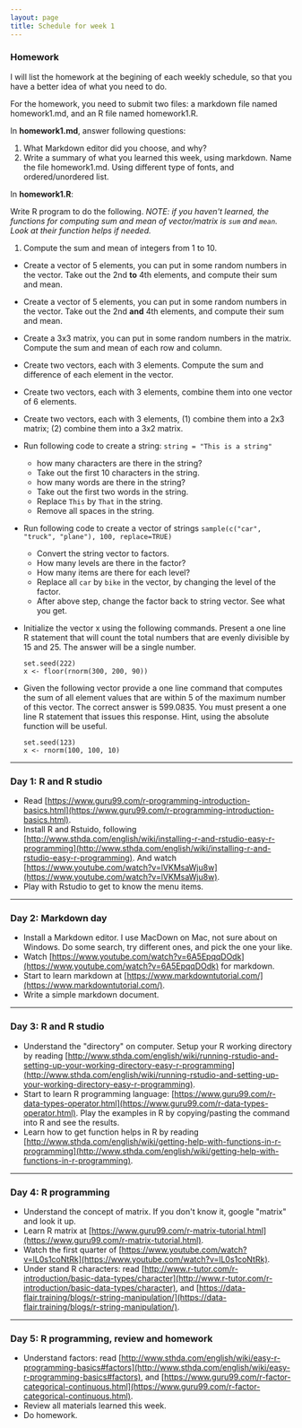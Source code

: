 ```yaml
---
layout: page
title: Schedule for week 1
---
```


### Homework

I will list the homework at the begining of each weekly schedule, so that you have a better idea of what you need to do. 

For the homework, you need to submit two files: a markdown file named homework1.md, and an R file named  homework1.R. 

In **homework1.md**, answer following questions: 

1. What Markdown editor did you choose, and why?
2. Write a summary of what you learned this week, using markdown. Name the file homework1.md. Using different type of fonts, and ordered/unordered list. 

In **homework1.R**:

Write R program to do the following. _NOTE: if you haven't learned, the functions for computing sum and mean of vector/matrix is ``sum`` and ``mean``. Look at their function helps if needed._ 

1. Compute the sum and mean of integers from 1 to 10.
- Create a vector of 5 elements, you can put in some random numbers in the vector. Take out the 2nd **to** 4th elements, and compute their sum and mean. 
- Create a vector of 5 elements, you can put in some random numbers in the vector. Take out the 2nd **and** 4th elements, and compute their sum and mean. 
- Create a 3x3 matrix, you can put in some random numbers in the matrix. Compute the sum and mean of each row and column.
- Create two vectors, each with 3 elements. Compute the sum and difference of each element in the vector.
- Create two vectors, each with 3 elements, combine them into one vector of 6 elements. 
- Create two vectors, each with 3 elements, (1) combine them into a 2x3 matrix; (2) combine them into a 3x2 matrix.
- Run following code to create a string: `string = "This is a string"`
	- how many characters are there in the string? 
	- Take out the first 10 characters in the string.
	- how many words are there in the string?
	- Take out the first two words in the string. 
	- Replace `This` by `That` in the string. 
	- Remove all spaces in the string. 
- Run following code to create a vector of strings `sample(c("car", "truck", "plane"), 100, replace=TRUE)` 
	- Convert the string vector to factors. 
	- How many levels are there in the factor? 
	- How many items are there for each level? 
	- Replace all `car` by `bike` in the vector, by changing the level of the factor. 
	- After above step, change the factor back to string vector. See what you get. 	
- Initialize the vector x using the following commands. Present a one line R statement that will count the total numbers that are evenly divisible by 15 and 25. The answer will be a single number.

	```
	set.seed(222)
	x <- floor(rnorm(300, 200, 90))
	```
- Given the following vector provide a one line command that computes the sum of all element values that are within 5 of the maximum number of this vector. The correct answer is 599.0835. You must present a one line R statement that issues this response. Hint, using the absolute function will be useful.

	```
	set.seed(123)
	x <- rnorm(100, 100, 10)
	```
***

### Day 1: R and R studio
- Read [https://www.guru99.com/r-programming-introduction-basics.html](https://www.guru99.com/r-programming-introduction-basics.html). 
- Install R and Rstuido, following [http://www.sthda.com/english/wiki/installing-r-and-rstudio-easy-r-programming](http://www.sthda.com/english/wiki/installing-r-and-rstudio-easy-r-programming). And watch [https://www.youtube.com/watch?v=lVKMsaWju8w](https://www.youtube.com/watch?v=lVKMsaWju8w). 
- Play with Rstudio to get to know the menu items. 

***

### Day 2: Markdown day
- Install a Markdown editor. I use MacDown on Mac, not sure about on Windows. Do some search, try different ones, and pick the one your like. 
- Watch [https://www.youtube.com/watch?v=6A5EpqqDOdk](https://www.youtube.com/watch?v=6A5EpqqDOdk) for markdown. 
- Start to learn markdown at [https://www.markdowntutorial.com/](https://www.markdowntutorial.com/). 
- Write a simple markdown document. 

***

### Day 3: R and R studio
- Understand the "directory" on computer. Setup your R working directory by reading [http://www.sthda.com/english/wiki/running-rstudio-and-setting-up-your-working-directory-easy-r-programming](http://www.sthda.com/english/wiki/running-rstudio-and-setting-up-your-working-directory-easy-r-programming). 
- Start to learn R programming language: [https://www.guru99.com/r-data-types-operator.html](https://www.guru99.com/r-data-types-operator.html). Play the examples in R by copying/pasting the command into R and see the results. 
- Learn how to get function helps in R by reading [http://www.sthda.com/english/wiki/getting-help-with-functions-in-r-programming](http://www.sthda.com/english/wiki/getting-help-with-functions-in-r-programming). 

***

### Day 4: R programming 
<!-- - Review basic R programming: read [http://www.sthda.com/english/wiki/easy-r-programming-basics](http://www.sthda.com/english/wiki/easy-r-programming-basics), the first 5 sections (up to **Vectors**). Play with the examples. -->
- Understand the concept of matrix. If you don't know it, google "matrix" and look it up. 
- Learn R matrix at [https://www.guru99.com/r-matrix-tutorial.html](https://www.guru99.com/r-matrix-tutorial.html).
- Watch the first quarter of [https://www.youtube.com/watch?v=lL0s1coNtRk](https://www.youtube.com/watch?v=lL0s1coNtRk). 
- Under stand R characters: read [http://www.r-tutor.com/r-introduction/basic-data-types/character](http://www.r-tutor.com/r-introduction/basic-data-types/character), and [https://data-flair.training/blogs/r-string-manipulation/](https://data-flair.training/blogs/r-string-manipulation/). 

***


### Day 5: R programming, review and homework


- Understand factors: read [http://www.sthda.com/english/wiki/easy-r-programming-basics#factors](http://www.sthda.com/english/wiki/easy-r-programming-basics#factors), and [https://www.guru99.com/r-factor-categorical-continuous.html](https://www.guru99.com/r-factor-categorical-continuous.html). 
- Review all materials learned this week. 
- Do homework. 


